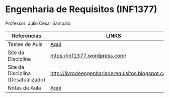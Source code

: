 # Engenharia de Requisitos (INF1377)
Professor: Júlio Cesar Sampaio

| Referências | LINKS |
| ------ | ------ |
| Testes de Aula | [Aqui](http://github.com/stephaniefay/inf1377/testes_de_aula) |
| Site da Disciplina | https://inf1377.wordpress.com/ |
| Site da Disciplina (Desatualizado) | http://livrodeengenhariaderequisitos.blogspot.com.br |
| Notas de Aula | [Aqui](http://github.com/stephaniefay/inf1377/notas_de_aula)  |
